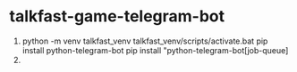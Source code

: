 # talkfast-game-telegram-bot

1. python -m venv talkfast_venv
   talkfast_venv/scripts/activate.bat
   pip install python-telegram-bot
   pip install "python-telegram-bot[job-queue]
2. 
